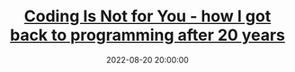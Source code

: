 ---
layout: post
title: <a href="blog/2022/coding-is-not-for-you/">Coding Is Not for You - how I got back to programming after 20 years</a>
date: 2022-08-20 20:00:00
inline: false
---
